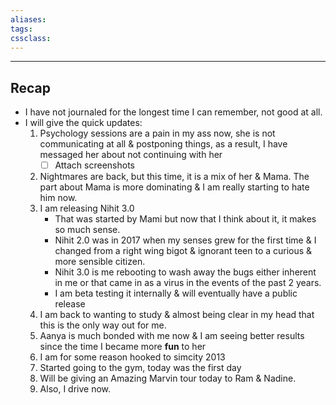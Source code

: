 ```yaml
---
aliases:  
tags:
cssclass:
---
```

---
## Recap
- I have not journaled for the longest time I can remember, not good at all.
- I will give the quick updates:
	1. Psychology sessions are a pain in my ass now, she is not communicating at all & postponing things, as a result, I have messaged her about not continuing with her
		- [ ] Attach screenshots
	2. Nightmares are back, but this time, it is a mix of her & Mama. The part about Mama is more dominating & I am really starting to hate him now.
	3. I am releasing Nihit 3.0
		- That was started by Mami but now that I think about it, it makes so much sense.
		- Nihit 2.0 was in 2017 when my senses grew for the first time & I changed from a right wing bigot & ignorant teen to a curious & more sensible citizen.
		- Nihit 3.0 is me rebooting to wash away the bugs either inherent in me or that came in as a virus in the events of the past 2 years.
		- I am beta testing it internally & will eventually have a public release
	4. I am back to wanting to study & almost being clear in my head that this is the only way out for me.
	5. Aanya is much bonded with me now & I am seeing better results since the time I became more **fun** to her
	6. I am for some reason hooked to simcity 2013
	7. Started going to the gym, today was the first day
	8. Will be giving an Amazing Marvin tour today to Ram & Nadine.
	9. Also, I drive now.
